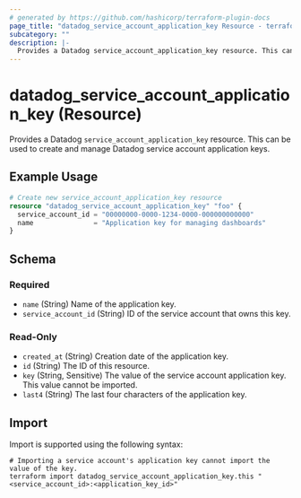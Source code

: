 ```yaml
---
# generated by https://github.com/hashicorp/terraform-plugin-docs
page_title: "datadog_service_account_application_key Resource - terraform-provider-datadog"
subcategory: ""
description: |-
  Provides a Datadog service_account_application_key resource. This can be used to create and manage Datadog service account application keys.
---
```


# datadog_service_account_application_key (Resource)

Provides a Datadog `service_account_application_key` resource. This can be used to create and manage Datadog service account application keys.

## Example Usage

```terraform
# Create new service_account_application_key resource
resource "datadog_service_account_application_key" "foo" {
  service_account_id = "00000000-0000-1234-0000-000000000000"
  name               = "Application key for managing dashboards"
}
```

<!-- schema generated by tfplugindocs -->
## Schema

### Required

- `name` (String) Name of the application key.
- `service_account_id` (String) ID of the service account that owns this key.

### Read-Only

- `created_at` (String) Creation date of the application key.
- `id` (String) The ID of this resource.
- `key` (String, Sensitive) The value of the service account application key. This value cannot be imported.
- `last4` (String) The last four characters of the application key.

## Import

Import is supported using the following syntax:

```shell
# Importing a service account's application key cannot import the value of the key.
terraform import datadog_service_account_application_key.this "<service_account_id>:<application_key_id>"
```
